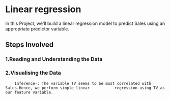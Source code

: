 # Linear regression

In this Project, we'll build a linear regression model to predict Sales using an appropriate predictor variable.


## Steps Involved

### 1.Reading and Understanding the Data

### 2.Visualising the Data
        Inference-: The variable TV seems to be most correlated with Sales.Hence, we perform simple linear           regression using TV as our feature variable.